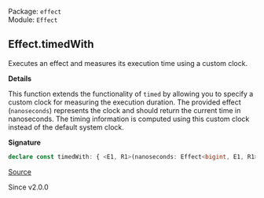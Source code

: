 Package: `effect`<br />
Module: `Effect`<br />

## Effect.timedWith

Executes an effect and measures its execution time using a custom clock.

**Details**

This function extends the functionality of `timed` by allowing you to
specify a custom clock for measuring the execution duration. The provided
effect (`nanoseconds`) represents the clock and should return the current
time in nanoseconds. The timing information is computed using this custom
clock instead of the default system clock.

**Signature**

```ts
declare const timedWith: { <E1, R1>(nanoseconds: Effect<bigint, E1, R1>): <A, E, R>(self: Effect<A, E, R>) => Effect<[Duration.Duration, A], E1 | E, R1 | R>; <A, E, R, E1, R1>(self: Effect<A, E, R>, nanoseconds: Effect<bigint, E1, R1>): Effect<[Duration.Duration, A], E | E1, R | R1>; }
```

[Source](https://github.com/Effect-TS/effect/tree/main/packages/effect/src/Effect.ts#L6803)

Since v2.0.0